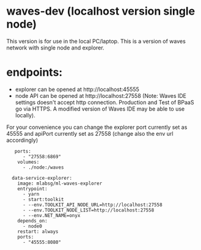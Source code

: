 # waves-dev (localhost version single node)
This version is for use in the local PC/laptop. This is a version of waves network with single node and explorer.
   # endpoints:
   - explorer can be opened at http://localhost:45555
   - node API can be opened at http://localhost:27558 (Note: Waves IDE settings doesn't accept http connection. Production and Test of BPaaS go via HTTPS. A modified version of Waves IDE may be able to use locally).
   
For your convenience you can change the explorer port currently set as 45555 and apiPort currently set as 27558 (change also the env url accordingly)

```
   ports:
      - "27558:6869"
    volumes:
      - ./node:/waves

  data-service-explorer:
    image: mlabsg/ml-waves-explorer
    entrypoint:
      - yarn
      - start:toolkit
      - --env.TOOLKIT_API_NODE_URL=http://localhost:27558
      - --env.TOOLKIT_NODE_LIST=http://localhost:27558
      - --env.NET_NAME=onyx
    depends_on:
      - node0
    restart: always
    ports:
      - "45555:8080"
```
